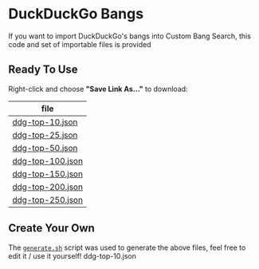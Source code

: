 # DuckDuckGo Bangs

If you want to import DuckDuckGo's bangs into Custom Bang Search, this code and set of importable files is provided

## Ready To Use

Right-click and choose **"Save Link As…"** to download:

file|
---|
[ddg-top-10.json](https://github.com/psidex/CustomBangSearch/raw/master/ddg/ddg-top-10.json)|
[ddg-top-25.json](https://github.com/psidex/CustomBangSearch/raw/master/ddg/ddg-top-25.json)|
[ddg-top-50.json](https://github.com/psidex/CustomBangSearch/raw/master/ddg/ddg-top-50.json)|
[ddg-top-100.json](https://github.com/psidex/CustomBangSearch/raw/master/ddg/ddg-top-100.json)|
[ddg-top-150.json](https://github.com/psidex/CustomBangSearch/raw/master/ddg/ddg-top-150.json)|
[ddg-top-200.json](https://github.com/psidex/CustomBangSearch/raw/master/ddg/ddg-top-200.json)|
[ddg-top-250.json](https://github.com/psidex/CustomBangSearch/raw/master/ddg/ddg-top-250.json)|

## Create Your Own

The [`generate.sh`](./generate.sh) script was used to generate the above files, feel free to edit it / use it yourself!
ddg-top-10.json
